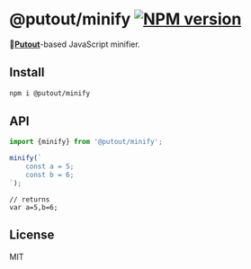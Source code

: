# @putout/minify [![NPM version][NPMIMGURL]][NPMURL]

[NPMIMGURL]: https://img.shields.io/npm/v/@putout/minify.svg?style=flat&longCache=true
[NPMURL]: https://npmjs.org/package/@putout/minify "npm"

🐊[**Putout**](https://github.com/coderaiser/putout)-based JavaScript minifier.

## Install

```sh
npm i @putout/minify
```

## API

```js
import {minify} from '@putout/minify';

minify(`
    const a = 5;
    const b = 6;
`);
```

```
// returns
var a=5,b=6;
```

## License

MIT
